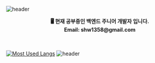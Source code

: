 ![header](https://capsule-render.vercel.app/api?type=waving&color=auto&height=220&section=header&text=Hyewon%27s%20GitHub)


<p align="center">
  <b>🖥️ 현재 공부중인 백엔드 주니어 개발자 입니다.<br></b>      
  <b>Email: shw1358@gmail.com<br><br><br></b>
</p>


[![Most Used Langs](https://github-readme-stats.vercel.app/api/top-langs/?username=hyewon-S)](https://github.com/hyewon-S/github-readme-stats)
![header](https://capsule-render.vercel.app/api?type=waving&color=auto&height=150&section=footer)


<!--
**hyewon-S/hyewon-S** is a ✨ _special_ ✨ repository because its `README.md` (this file) appears on your GitHub profile.

Here are some ideas to get you started:

- 🔭 I’m currently working on ...
- 🌱 I’m currently learning ...
- 👯 I’m looking to collaborate on ...
- 🤔 I’m looking for help with ...
- 💬 Ask me about ...
- 📫 How to reach me: ...
- 😄 Pronouns: ...
- ⚡ Fun fact: ...
-->
